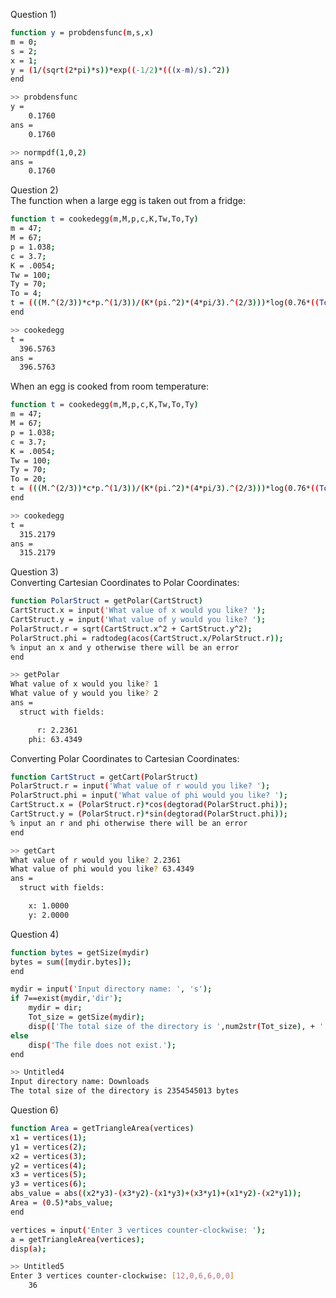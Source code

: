 Question 1)  
```bash
function y = probdensfunc(m,s,x) 
m = 0;
s = 2;
x = 1;
y = (1/(sqrt(2*pi)*s))*exp((-1/2)*(((x-m)/s).^2))
end
```
```bash
>> probdensfunc
y =
    0.1760
ans =
    0.1760
```
```bash
>> normpdf(1,0,2)
ans =
    0.1760
```
Question 2)  
The function when a large egg is taken out from a fridge:  
```bash
function t = cookedegg(m,M,p,c,K,Tw,To,Ty)
m = 47;
M = 67;
p = 1.038;
c = 3.7;
K = .0054;
Tw = 100;
Ty = 70;
To = 4;
t = (((M.^(2/3))*c*p.^(1/3))/(K*(pi.^2)*(4*pi/3).^(2/3)))*log(0.76*((To-Tw)/(Ty-Tw)))
end
```
```bash
>> cookedegg
t =
  396.5763
ans =
  396.5763
```
When an egg is cooked from room temperature:  
```bash
function t = cookedegg(m,M,p,c,K,Tw,To,Ty)
m = 47;
M = 67;
p = 1.038;
c = 3.7;
K = .0054;
Tw = 100;
Ty = 70;
To = 20;
t = (((M.^(2/3))*c*p.^(1/3))/(K*(pi.^2)*(4*pi/3).^(2/3)))*log(0.76*((To-Tw)/(Ty-Tw)))
end
```
```bash
>> cookedegg
t =
  315.2179
ans =
  315.2179
```
Question 3)  
Converting Cartesian Coordinates to Polar Coordinates:  
```bash
function PolarStruct = getPolar(CartStruct)
CartStruct.x = input('What value of x would you like? ');
CartStruct.y = input('What value of y would you like? ');
PolarStruct.r = sqrt(CartStruct.x^2 + CartStruct.y^2);
PolarStruct.phi = radtodeg(acos(CartStruct.x/PolarStruct.r));
% input an x and y otherwise there will be an error
end
```
```bash
>> getPolar
What value of x would you like? 1
What value of y would you like? 2
ans = 
  struct with fields:

      r: 2.2361
    phi: 63.4349
```
Converting Polar Coordinates to Cartesian Coordinates:  
```bash
function CartStruct = getCart(PolarStruct)
PolarStruct.r = input('What value of r would you like? ');
PolarStruct.phi = input('What value of phi would you like? ');
CartStruct.x = (PolarStruct.r)*cos(degtorad(PolarStruct.phi));
CartStruct.y = (PolarStruct.r)*sin(degtorad(PolarStruct.phi));
% input an r and phi otherwise there will be an error
end
```
```bash
>> getCart
What value of r would you like? 2.2361
What value of phi would you like? 63.4349
ans = 
  struct with fields:

    x: 1.0000
    y: 2.0000
```
Question 4)  
```bash
function bytes = getSize(mydir)
bytes = sum([mydir.bytes]);
end
```
```bash
mydir = input('Input directory name: ', 's');
if 7==exist(mydir,'dir');
    mydir = dir;
    Tot_size = getSize(mydir);
    disp(['The total size of the directory is ',num2str(Tot_size), + ' bytes']);
else
    disp('The file does not exist.');
end
```
```bash
>> Untitled4
Input directory name: Downloads
The total size of the directory is 2354545013 bytes
```
Question 6)  
```bash
function Area = getTriangleArea(vertices)
x1 = vertices(1);
y1 = vertices(2);
x2 = vertices(3);
y2 = vertices(4);
x3 = vertices(5);
y3 = vertices(6);
abs_value = abs((x2*y3)-(x3*y2)-(x1*y3)+(x3*y1)+(x1*y2)-(x2*y1)); 
Area = (0.5)*abs_value;
end
```
```bash
vertices = input('Enter 3 vertices counter-clockwise: ');
a = getTriangleArea(vertices);
disp(a);
```
```bash
>> Untitled5
Enter 3 vertices counter-clockwise: [12,0,6,6,0,0]
    36
```
